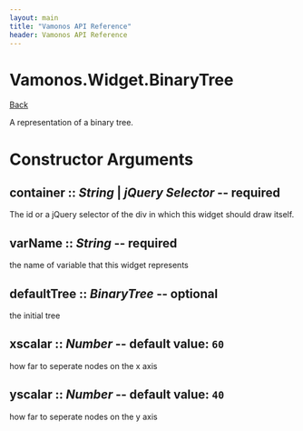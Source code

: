 ```yaml
---
layout: main
title: "Vamonos API Reference"
header: Vamonos API Reference
---
```



Vamonos.Widget.BinaryTree
=========================

[Back](index.html)

A representation of a binary tree.


Constructor Arguments
=====================

## **container** :: *String* | *jQuery Selector* -- **required**

The id or a jQuery selector of the div in which this widget should draw itself.



## **varName** :: *String* -- **required**

the name of variable that this widget represents



## **defaultTree** :: *BinaryTree* -- optional

the initial tree



## **xscalar** :: *Number* -- default value: `60`

how far to seperate nodes on the x axis



## **yscalar** :: *Number* -- default value: `40`

how far to seperate nodes on the y axis



